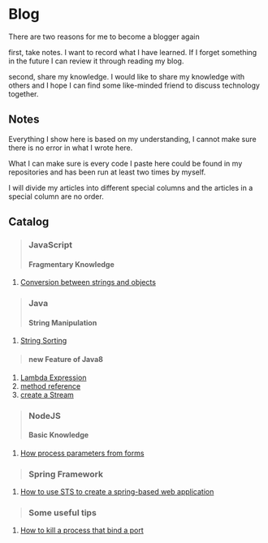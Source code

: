 # Blog

There are two reasons for me to become a blogger again

first, take notes. I want to record what I have learned. If I forget something in the future I can review it through reading my blog.

second, share my knowledge. I would like to share my knowledge with others and I hope I can find some like-minded friend to discuss technology together.

## Notes

Everything I show here is based on my understanding, I cannot make sure there is no error in what I wrote here. 

What I can make sure is every code I paste here could be found in my repositories and has been run at least two times by myself.

I will divide my articles into different special columns and the articles in a special column are no order.

## Catalog

> ### JavaScript   
> #### Fragmentary Knowledge
1. [Conversion between strings and objects](https://github.com/fengandzhy/Blog/issues/3)

> ### Java   
> #### String Manipulation
1. [String Sorting](https://github.com/fengandzhy/Blog/issues/4)
> #### new Feature of Java8
1. [Lambda Expression](https://github.com/fengandzhy/Blog/issues/7)
2. [method reference](https://github.com/fengandzhy/Blog/issues/8)
3. [create a Stream](https://github.com/fengandzhy/Blog/issues/9)

> ### NodeJS   
> #### Basic Knowledge
1. [How process parameters from forms](https://github.com/fengandzhy/Blog/issues/5)


> ### Spring Framework   
1. [How to use STS to create a spring-based web application](https://github.com/fengandzhy/Blog/issues/6)

> ### Some useful tips   
1. [How to kill a process that bind a port](https://github.com/fengandzhy/Blog/issues/7)
